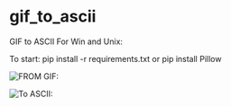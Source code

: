 # gif_to_ascii
GIF to ASCII
For Win and Unix:

To start:
pip install -r requirements.txt
or
pip install Pillow

![FROM GIF:](https://imgur.com/bMdLvZz.gif)

![To ASCII:](https://i.imgur.com/DyJN3lv.gif)
